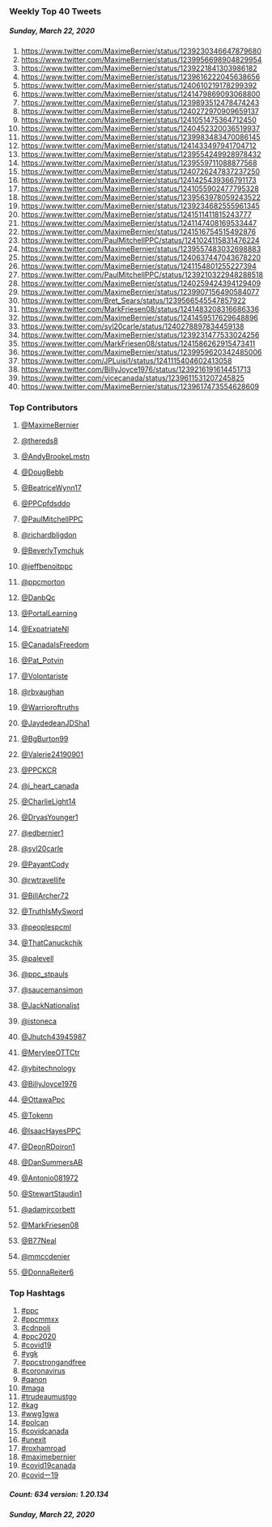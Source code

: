 ### Weekly Top 40 Tweets
##### Sunday, March 22, 2020
 1) https://www.twitter.com/MaximeBernier/status/1239230346647879680
 2) https://www.twitter.com/MaximeBernier/status/1239956698904829954
 3) https://www.twitter.com/MaximeBernier/status/1239221841303986182
 4) https://www.twitter.com/MaximeBernier/status/1239616222045638656
 5) https://www.twitter.com/MaximeBernier/status/1240610219178299392
 6) https://www.twitter.com/MaximeBernier/status/1241479869093068800
 7) https://www.twitter.com/MaximeBernier/status/1239893512478474243
 8) https://www.twitter.com/MaximeBernier/status/1240272970909659137
 9) https://www.twitter.com/MaximeBernier/status/1241051475364712450
10) https://www.twitter.com/MaximeBernier/status/1240452320036519937
11) https://www.twitter.com/MaximeBernier/status/1239983483470086145
12) https://www.twitter.com/MaximeBernier/status/1241433497941704712
13) https://www.twitter.com/MaximeBernier/status/1239554249928978432
14) https://www.twitter.com/MaximeBernier/status/1239559711088877568
15) https://www.twitter.com/MaximeBernier/status/1240726247837237250
16) https://www.twitter.com/MaximeBernier/status/1241425439366791173
17) https://www.twitter.com/MaximeBernier/status/1241055902477795328
18) https://www.twitter.com/MaximeBernier/status/1239563978059243522
19) https://www.twitter.com/MaximeBernier/status/1239234682555961345
20) https://www.twitter.com/MaximeBernier/status/1241511411815243777
21) https://www.twitter.com/MaximeBernier/status/1241147408169533447
22) https://www.twitter.com/MaximeBernier/status/1241516754515492876
23) https://www.twitter.com/PaulMitchellPPC/status/1241024115831476224
24) https://www.twitter.com/MaximeBernier/status/1239557483032698883
25) https://www.twitter.com/MaximeBernier/status/1240637447043678220
26) https://www.twitter.com/MaximeBernier/status/1241154801255227394
27) https://www.twitter.com/PaulMitchellPPC/status/1239210322948288518
28) https://www.twitter.com/MaximeBernier/status/1240259424394129409
29) https://www.twitter.com/MaximeBernier/status/1239907156490584077
30) https://www.twitter.com/Bret_Sears/status/1239566545547857922
31) https://www.twitter.com/MarkFriesen08/status/1241483208316686336
32) https://www.twitter.com/MaximeBernier/status/1241459517629648896
33) https://www.twitter.com/syl20carle/status/1240278897834459138
34) https://www.twitter.com/MaximeBernier/status/1239231477533024256
35) https://www.twitter.com/MarkFriesen08/status/1241586262915473411
36) https://www.twitter.com/MaximeBernier/status/1239959620342485006
37) https://www.twitter.com/JPLuisi1/status/1241115404602413058
38) https://www.twitter.com/BillyJoyce1976/status/1239216191614451713
39) https://www.twitter.com/vicecanada/status/1239611531207245825
40) https://www.twitter.com/MaximeBernier/status/1239617473554628609

### Top Contributors
  1) [@MaximeBernier](https://www.twitter.com/MaximeBernier)
  2) [@thereds8](https://www.twitter.com/thereds8)
  3) [@AndyBrookeLmstn](https://www.twitter.com/AndyBrookeLmstn)
  4) [@DougBebb](https://www.twitter.com/DougBebb)
  5) [@BeatriceWynn17](https://www.twitter.com/BeatriceWynn17)
  6) [@PPCpfdsddo](https://www.twitter.com/PPCpfdsddo)
  7) [@PaulMitchellPPC](https://www.twitter.com/PaulMitchellPPC)
  8) [@richardbligdon](https://www.twitter.com/richardbligdon)
  9) [@BeverlyTymchuk](https://www.twitter.com/BeverlyTymchuk)
 10) [@jeffbenoitppc](https://www.twitter.com/jeffbenoitppc)

 11) [@ppcmorton](https://www.twitter.com/ppcmorton)
 12) [@DanbQc](https://www.twitter.com/DanbQc)
 13) [@PortalLearning](https://www.twitter.com/PortalLearning)
 14) [@ExpatriateNl](https://www.twitter.com/ExpatriateNl)
 15) [@CanadaIsFreedom](https://www.twitter.com/CanadaIsFreedom)
 16) [@Pat_Potvin](https://www.twitter.com/Pat_Potvin)
 17) [@Volontariste](https://www.twitter.com/Volontariste)
 18) [@rbvaughan](https://www.twitter.com/rbvaughan)
 19) [@Warrioroftruths](https://www.twitter.com/Warrioroftruths)
 20) [@JaydedeanJDSha1](https://www.twitter.com/JaydedeanJDSha1)

 21) [@BgBurton99](https://www.twitter.com/BgBurton99)
 22) [@Valerie24190901](https://www.twitter.com/Valerie24190901)
 23) [@PPCKCR](https://www.twitter.com/PPCKCR)
 24) [@i_heart_canada](https://www.twitter.com/i_heart_canada)
 25) [@CharlieLight14](https://www.twitter.com/CharlieLight14)
 26) [@DryasYounger1](https://www.twitter.com/DryasYounger1)
 27) [@edbernier1](https://www.twitter.com/edbernier1)
 28) [@syl20carle](https://www.twitter.com/syl20carle)
 29) [@PayantCody](https://www.twitter.com/PayantCody)
 30) [@rwtravellife](https://www.twitter.com/rwtravellife)

 31) [@BillArcher72](https://www.twitter.com/BillArcher72)
 32) [@TruthIsMySword](https://www.twitter.com/TruthIsMySword)
 33) [@peoplespcml](https://www.twitter.com/peoplespcml)
 34) [@ThatCanuckchik](https://www.twitter.com/ThatCanuckchik)
 35) [@palevell](https://www.twitter.com/palevell)
 36) [@ppc_stpauls](https://www.twitter.com/ppc_stpauls)
 37) [@saucemansimon](https://www.twitter.com/saucemansimon)
 38) [@JackNationalist](https://www.twitter.com/JackNationalist)
 39) [@istoneca](https://www.twitter.com/istoneca)
 40) [@Jhutch43945987](https://www.twitter.com/Jhutch43945987)

 41) [@MeryleeOTTCtr](https://www.twitter.com/MeryleeOTTCtr)
 42) [@ybitechnology](https://www.twitter.com/ybitechnology)
 43) [@BillyJoyce1976](https://www.twitter.com/BillyJoyce1976)
 44) [@OttawaPpc](https://www.twitter.com/OttawaPpc)
 45) [@Tokenn](https://www.twitter.com/Tokenn)
 46) [@IsaacHayesPPC](https://www.twitter.com/IsaacHayesPPC)
 47) [@DeonRDoiron1](https://www.twitter.com/DeonRDoiron1)
 48) [@DanSummersAB](https://www.twitter.com/DanSummersAB)
 49) [@Antonio081972](https://www.twitter.com/Antonio081972)
 50) [@StewartStaudin1](https://www.twitter.com/StewartStaudin1)

 51) [@adamjrcorbett](https://www.twitter.com/adamjrcorbett)
 52) [@MarkFriesen08](https://www.twitter.com/MarkFriesen08)
 53) [@B77Neal](https://www.twitter.com/B77Neal)
 54) [@mmccdenier](https://www.twitter.com/mmccdenier)
 55) [@DonnaReiter6](https://www.twitter.com/DonnaReiter6)


### Top Hashtags

  1) [#ppc](https://www.twitter.com/hashtag/ppc)
  2) [#ppcmmxx](https://www.twitter.com/hashtag/ppcmmxx)
  3) [#cdnpoli](https://www.twitter.com/hashtag/cdnpoli)
  4) [#ppc2020](https://www.twitter.com/hashtag/ppc2020)
  5) [#covid19](https://www.twitter.com/hashtag/covid19)
  6) [#ygk](https://www.twitter.com/hashtag/ygk)
  7) [#ppcstrongandfree](https://www.twitter.com/hashtag/ppcstrongandfree)
  8) [#coronavirus](https://www.twitter.com/hashtag/coronavirus)
  9) [#qanon](https://www.twitter.com/hashtag/qanon)
 10) [#maga](https://www.twitter.com/hashtag/maga)
 11) [#trudeaumustgo](https://www.twitter.com/hashtag/trudeaumustgo)
 12) [#kag](https://www.twitter.com/hashtag/kag)
 13) [#wwg1gwa](https://www.twitter.com/hashtag/wwg1gwa)
 14) [#polcan](https://www.twitter.com/hashtag/polcan)
 15) [#covidcanada](https://www.twitter.com/hashtag/covidcanada)
 16) [#unexit](https://www.twitter.com/hashtag/unexit)
 17) [#roxhamroad](https://www.twitter.com/hashtag/roxhamroad)
 18) [#maximebernier](https://www.twitter.com/hashtag/maximebernier)
 19) [#covid19canada](https://www.twitter.com/hashtag/covid19canada)
 20) [#covidー19](https://www.twitter.com/hashtag/covidー19)

##### Count: 634	version: 1.20.134
##### Sunday, March 22, 2020

